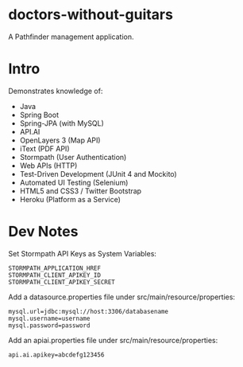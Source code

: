 # doctors-without-guitars
A Pathfinder management application.

# Intro
Demonstrates knowledge of:


- Java
- Spring Boot
- Spring-JPA (with MySQL)
- API.AI
- OpenLayers 3 (Map API)
- iText (PDF API)
- Stormpath (User Authentication)
- Web APIs (HTTP)
- Test-Driven Development (JUnit 4 and Mockito)
- Automated UI Testing (Selenium)
- HTML5 and CSS3 / Twitter Bootstrap
- Heroku (Platform as a Service)

# Dev Notes
Set Stormpath API Keys as System Variables:
```
STORMPATH_APPLICATION_HREF
STORMPATH_CLIENT_APIKEY_ID
STORMPATH_CLIENT_APIKEY_SECRET
```


Add a datasource.properties file under src/main/resource/properties:
```
mysql.url=jdbc:mysql://host:3306/databasename
mysql.username=username
mysql.password=password
```


Add an apiai.properties file under src/main/resource/properties:
```
api.ai.apikey=abcdefg123456
```
